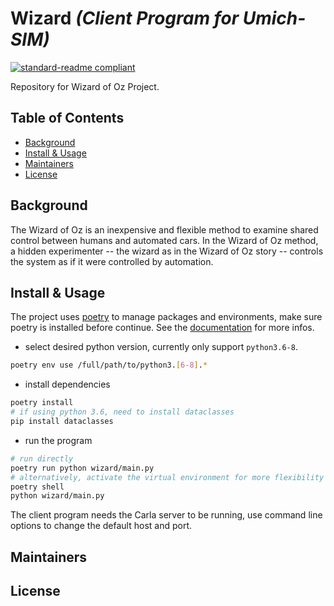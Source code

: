 # Wizard _(Client Program for Umich-SIM)_

[![standard-readme compliant](https://img.shields.io/badge/readme%20style-standard-brightgreen.svg?style=flat-square)](https://github.com/RichardLitt/standard-readme)

Repository for Wizard of Oz Project.

## Table of Contents

* [Background](##Background)
* [Install & Usage](##Install-&-Usage)
* [Maintainers](##Maintainers)
* [License](##License)

## Background

The Wizard of Oz is an inexpensive and flexible method to examine shared control between humans and automated cars. In the Wizard of Oz method, a hidden experimenter -- the wizard as in the Wizard of Oz story -- controls the system as if it were controlled by automation.

## Install & Usage

The project uses [poetry](https://python-poetry.org/) to manage packages and environments, make sure poetry is installed before continue. See the [documentation](https://python-poetry.org/docs/) for more infos.

* select desired python version, currently only support `python3.6-8`.

```bash
poetry env use /full/path/to/python3.[6-8].*
```

* install dependencies

```bash
poetry install
# if using python 3.6, need to install dataclasses
pip install dataclasses
```

* run the program

```bash
# run directly
poetry run python wizard/main.py
# alternatively, activate the virtual environment for more flexibility
poetry shell
python wizard/main.py
```

The client program needs the Carla server to be running, use command line options to change the default host and port.

## Maintainers

## License














